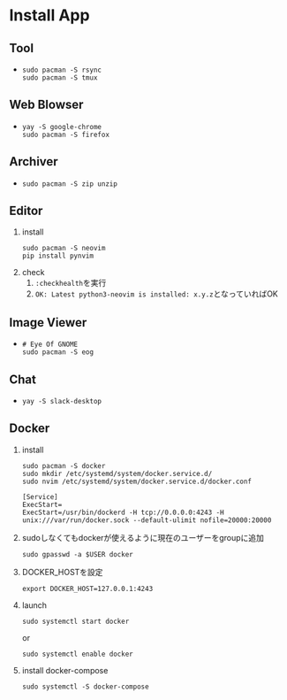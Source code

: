 # Install App

## Tool

- 
   ```
   sudo pacman -S rsync
   sudo pacman -S tmux
   ```

## Web Blowser

- 
   ```
   yay -S google-chrome
   sudo pacman -S firefox
   ```

## Archiver

- 
   ```
   sudo pacman -S zip unzip
   ```

## Editor

1. install
   ```
   sudo pacman -S neovim
   pip install pynvim
   ```
1. check
   1. `:checkhealth`を実行
   1. `OK: Latest python3-neovim is installed: x.y.z`となっていればOK

## Image Viewer

- 
   ```
   # Eye Of GNOME
   sudo pacman -S eog
   ```

## Chat

- 
   ```
   yay -S slack-desktop
   ```

## Docker

1. install
   ```
   sudo pacman -S docker
   sudo mkdir /etc/systemd/system/docker.service.d/
   sudo nvim /etc/systemd/system/docker.service.d/docker.conf
   ```
   ```
   [Service]
   ExecStart=
   ExecStart=/usr/bin/dockerd -H tcp://0.0.0.0:4243 -H unix:///var/run/docker.sock --default-ulimit nofile=20000:20000
   ```
1. sudoしなくてもdockerが使えるように現在のユーザーをgroupに追加
   ```
   sudo gpasswd -a $USER docker
   ```
1. DOCKER_HOSTを設定
   ```
   export DOCKER_HOST=127.0.0.1:4243
   ```
1. launch
   ```
   sudo systemctl start docker
   ```
   or
   ```
   sudo systemctl enable docker
   ```
1. install docker-compose
   ```
   sudo systemctl -S docker-compose
   ```
